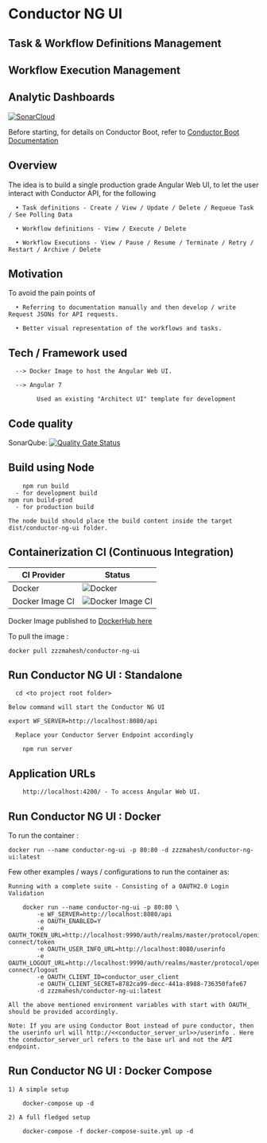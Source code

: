 # Conductor NG UI
## Task & Workflow Definitions Management
## Workflow Execution Management
## Analytic Dashboards


[![SonarCloud](https://sonarcloud.io/images/project_badges/sonarcloud-black.svg)](https://sonarcloud.io/dashboard?id=maheshyaddanapudi_conductor-ng-ui)

Before starting, for details on Conductor Boot, refer to <a href="https://github.com/maheshyaddanapudi/conductor-boot/blob/main/README.md">Conductor Boot Documentation</a>

## Overview

The idea is to build a single production grade Angular Web UI, to let the user interact with Conductor API, for the following
      
      • Task definitions - Create / View / Update / Delete / Requeue Task / See Polling Data

      • Workflow definitions - View / Execute / Delete

      • Workflow Executions - View / Pause / Resume / Terminate / Retry / Restart / Archive / Delete

## Motivation

To avoid the pain points of

      • Referring to documentation manually and then develop / write Request JSONs for API requests.
      
      • Better visual representation of the workflows and tasks.

## Tech / Framework used

      --> Docker Image to host the Angular Web UI. 
	  			
      --> Angular 7 

            Used an existing "Architect UI" template for development

## Code quality

SonarQube: [![Quality Gate Status](https://sonarcloud.io/api/project_badges/measure?project=maheshyaddanapudi_conductor-ng-ui&metric=alert_status)](https://sonarcloud.io/dashboard?id=maheshyaddanapudi_conductor-ng-ui)

## Build using Node

		npm run build
      - for development build
    npm run build-prod
      - for production build
		
	The node build should place the build content inside the target dist/conductor-ng-ui folder.

## Containerization CI (Continuous Integration)

| CI Provider | Status          |
| ------- | ------------------ |
| Docker   | ![Docker](https://github.com/maheshyaddanapudi/conductor-ng-ui/workflows/Docker/badge.svg?branch=main) |
| Docker Image CI   | ![Docker Image CI](https://github.com/maheshyaddanapudi/conductor-ng-ui/workflows/Docker%20Image%20CI/badge.svg?branch=main) |

Docker Image published to <a href="https://hub.docker.com/repository/docker/zzzmahesh/conductor-ng-ui" target="_blank">DockerHub here</a>

To pull the image :

	docker pull zzzmahesh/conductor-ng-ui

## Run Conductor NG UI : Standalone

	  cd <to project root folder>
		
	Below command will start the Conductor NG UI

    export WF_SERVER=http://localhost:8080/api

      Replace your Conductor Server Endpoint accordingly

		npm run server

## Application URLs

		http://localhost:4200/ - To access Angular Web UI.

## Run Conductor NG UI : Docker

To run the container :

    docker run --name conductor-ng-ui -p 80:80 -d zzzmahesh/conductor-ng-ui:latest

Few other examples / ways / configurations to run the container as:

    Running with a complete suite - Consisting of a OAUTH2.0 Login Validation

        docker run --name conductor-ng-ui -p 80:80 \
            -e WF_SERVER=http://localhost:8080/api
            -e OAUTH_ENABLED=Y
            -e OAUTH_TOKEN_URL=http://localhost:9990/auth/realms/master/protocol/openid-connect/token
            -e OAUTH_USER_INFO_URL=http://localhost:8080/userinfo
            -e OAUTH_LOGOUT_URL=http://localhost:9990/auth/realms/master/protocol/openid-connect/logout
            -e OAUTH_CLIENT_ID=conductor_user_client
            -e OAUTH_CLIENT_SECRET=8782ca99-decc-441a-8988-736350fafe67
            -d zzzmahesh/conductor-ng-ui:latest

    All the above mentioned environment variables with start with OAUTH_ should be provided accordingly.

    Note: If you are using Conductor Boot instead of pure conductor, then the userinfo url will http://<<conductor_server_url>>/userinfo . Here the conductor_server_url refers to the base url and not the API endpoint.

## Run Conductor NG UI : Docker Compose

    1) A simple setup

        docker-compose up -d

    2) A full fledged setup

        docker-compose -f docker-compose-suite.yml up -d